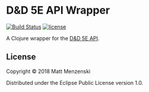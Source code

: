 # D&D 5E API Wrapper

[![Build Status](https://travis-ci.org/menzenski/encountr.svg?branch=develop)](https://travis-ci.org/menzenski/encountr) [![license](https://img.shields.io/github/license/menzenski/encountr.svg?style=flat)](https://github.com/menzenski/encountr/blob/develop/LICENSE.md)

A Clojure wrapper for the [D&D 5E API](http://www.dnd5eapi.co/).

## License

Copyright © 2018 Matt Menzenski

Distributed under the Eclipse Public License version 1.0.
